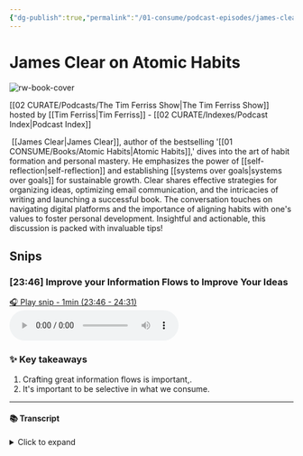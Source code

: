 ```yaml
---
{"dg-publish":true,"permalink":"/01-consume/podcast-episodes/james-clear-on-atomic-habits/","title":"James Clear on Atomic Habits","tags":["podcasts"]}
---
```


# James Clear on Atomic Habits

![rw-book-cover](https://images.weserv.nl/?url=https%3A%2F%2Fcontent.production.cdn.art19.com%2Fimages%2F69%2F10%2F10%2Ffb%2F691010fb-625e-4abe-993c-a57228b28dbe%2F91cb53ae0d5dbb379b9dffecf0a772593891d0d09bbe6d90ee746edbdb79e3ec75584f2ceb8260e9f675a90c05419b9b99842a76905b686f0f51c1a9d3e227ab.jpeg&w=300&h=300)

[[02 CURATE/Podcasts/The Tim Ferriss Show\|The Tim Ferriss Show]] hosted by [[Tim Ferriss\|Tim Ferriss]] - [[02 CURATE/Indexes/Podcast Index\|Podcast Index]]

 [[James Clear\|James Clear]], author of the bestselling '[[01 CONSUME/Books/Atomic Habits\|Atomic Habits]],' dives into the art of habit formation and personal mastery. He emphasizes the power of [[self-reflection\|self-reflection]] and establishing [[systems over goals\|systems over goals]] for sustainable growth. Clear shares effective strategies for organizing ideas, optimizing email communication, and the intricacies of writing and launching a successful book. The conversation touches on navigating digital platforms and the importance of aligning habits with one's values to foster personal development. Insightful and actionable, this discussion is packed with invaluable tips!



## Snips


### [23:46] Improve your Information Flows to Improve Your Ideas


[🎧 Play snip - 1min️ (23:46 - 24:31)](https://share.snipd.com/snip/5a2f6158-6d26-4770-9dcd-6341e6c7ce68)
<audio controls> <source src="https://rss.art19.com/episodes/9fc2c8f0-c03a-4493-9ee1-eed80cb604a4.mp3?rss_browser=BAhJIgpTbmlwZAY6BkVU--7de01baece82063bda1cca2dc0d698735fdbe34a#t=23:46,24:31"> </audio>




### ✨ Key takeaways
1. Crafting great information flows is important,.
2. It's important to be selective in what we consume.


---




#### 📚 Transcript
<details>
<summary>Click to expand</summary>
<blockquote><b>James Clear</b><br/><br/>Almost every idea that you have is downstream from what you consume. We don't usually think about it that way, but like when you choose who to follow on Twitter, you're choosing your future thoughts in a sense. You're creating the information flow, what the timeline, what the feed is going to look like. Or when you choose what book to read or which podcast episode to listen to, you're choosing the thoughts that are going to arise. Now, you may not necessarily know what they are, but over time, you can start to learn which sources of information are higher signal than others. And I almost feel like that is like the main habit to try to build, especially in our current modern society, because information overflowing and so widely accessible. The person who creates better information flows gets better thoughts.</blockquote>
</details>



